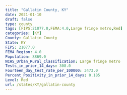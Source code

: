 ```yaml
---
title: "Gallatin County, KY"
date: 2021-01-10
draft: false
type: county
tags: [FIPS:21077.0,FEMA:4.0,Large fringe metro,Red]
categories: [KY]
County: Gallatin County
State: KY
FIPS: 21077.0
FEMA_Region: 4.0
Population: 8869.0
NCHS_Urban_Rural_Classification: Large fringe metro
Tests_in_prior_14_days: 308.0
Fourteen_day_test_rate_per_100000: 3473.0
Percent_Positivity_in_prior_14_days: 0.185
Level: Red
url: /states/KY/gallatin-county
---
```



